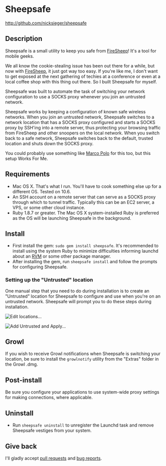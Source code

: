 Sheepsafe
=========

http://github.com/nicksieger/sheepsafe

## Description

Sheepsafe is a small utility to keep you safe from [FireSheep][]!
It's a tool for mobile geeks.

We all know the cookie-stealing issue has been out there for a while,
but now with [FireSheep][], it just got way too easy. If you're like
me, I don't want to get exposed at the next gathering of techies at a
conference or even at a local coffee shop with this thing out there.
So I built Sheepsafe for myself.

Sheepsafe was built to automate the task of switching your network
configuration to use a SOCKS proxy whenever you join an untrusted
network.

Sheepsafe works by keeping a configuration of known safe wireless
networks. When you join an untrusted network, Sheepsafe switches to a
network location that has a SOCKS proxy configured and starts a SOCKS
proxy by SSH'ing into a remote server, thus protecting your browsing
traffic from FireSheep and other snoopers on the local network. When
you switch back to a safe network, Sheepsafe switches back to the
default, trusted location and shuts down the SOCKS proxy.

You could probably use something like [Marco Polo][polo] for this too,
but this setup Works For Me. 

## Requirements

- Mac OS X. That's what I run. You'll have to cook something else up
  for a different OS. Tested on 10.6.
- An SSH account on a remote server that can serve as a SOCKS proxy
  through which to tunnel traffic. Typically this can be an EC2
  server, a VPS, or some other cloud instance.
- Ruby 1.8.7 or greater. The Mac OS X system-installed Ruby is
  preferred as the OS will be launching Sheepsafe in the background.

## Install

- First install the gem: `sudo gem install sheepsafe`. It's
  recommended to install using the system Ruby to minimize
  difficulties informing launchd about an [RVM][] or some other
  package manager.
- After installing the gem, run `sheepsafe install` and follow the
  prompts for configuring Sheepsafe.

### Setting up the "Untrusted" location

One manual step that you need to do during installation is to create
an "Untrusted" location for Sheepsafe to configure and use when you're
on an untrusted network. Sheepsafe will prompt you to do these steps
during installation.

![Edit locations...](http://github.com/nicksieger/sheepsafe/raw/master/doc/edit-locations.jpg)

![Add Untrusted and Apply...](http://github.com/nicksieger/sheepsafe/raw/master/doc/add-untrusted-apply.jpg)

## Growl

If you wish to receive Growl notifications when Sheepsafe is switching
your location, be sure to install the `growlnotify` utility from the
"Extras" folder in the Growl .dmg.

## Post-install

Be sure you configure your applications to use system-wide proxy
settings for making connections, where applicable.

## Uninstall

- Run `sheepsafe uninstall` to unregister the Launchd task and remove
  Sheepsafe vestiges from your system.

## Give back

I'll gladly accept [pull requests][pr] and [bug reports][issues].

[FireSheep]: http://codebutler.com/firesheep
[RVM]: http://rvm.beginrescueend.com/
[polo]: http://www.symonds.id.au/marcopolo/
[pr]: http://github.com/nicksieger/sheepsafe/pulls
[issues]: http://github.com/nicksieger/sheepsafe/issues
